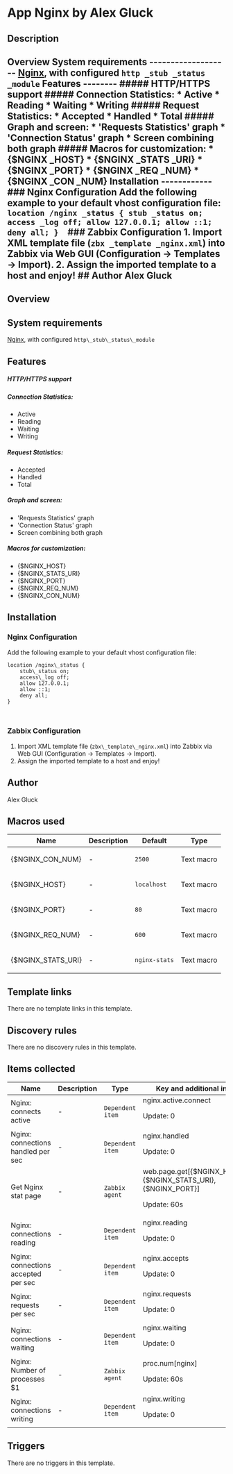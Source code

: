 # App Nginx by Alex Gluck

## Description

## Overview System requirements ------------------- [Nginx](http://nginx.org/ "Nginx"), with configured `http _stub _status _module` Features -------- ##### HTTP/HTTPS support ##### Connection Statistics: * Active * Reading * Waiting * Writing ##### Request Statistics: * Accepted * Handled * Total ##### Graph and screen: * 'Requests Statistics' graph * 'Connection Status' graph * Screen combining both graph ##### Macros for customization: * {$NGINX _HOST} * {$NGINX _STATS _URI} * {$NGINX _PORT} * {$NGINX _REQ _NUM} * {$NGINX _CON _NUM} Installation ------------ ### Nginx Configuration Add the following example to your default vhost configuration file: ``` location /nginx _status { stub _status on; access _log off; allow 127.0.0.1; allow ::1; deny all; } ``` ``` ``` ### Zabbix Configuration 1. Import XML template file (`zbx _template _nginx.xml`) into Zabbix via Web GUI (Configuration -> Templates -> Import). 2. Assign the imported template to a host and enjoy! ## Author Alex Gluck 

## Overview

System requirements
-------------------


[Nginx](http://nginx.org/ "Nginx"), with configured `http\_stub\_status\_module`


Features
--------


##### HTTP/HTTPS support


##### Connection Statistics:


* Active
* Reading
* Waiting
* Writing


##### Request Statistics:


* Accepted
* Handled
* Total


##### Graph and screen:


* 'Requests Statistics' graph
* 'Connection Status' graph
* Screen combining both graph


##### Macros for customization:


* {$NGINX\_HOST}
* {$NGINX\_STATS\_URI}
* {$NGINX\_PORT}
* {$NGINX\_REQ\_NUM}
* {$NGINX\_CON\_NUM}


Installation
------------


### Nginx Configuration


 


Add the following example to your default vhost configuration file:



```
location /nginx\_status {  
    stub\_status on;  
    access\_log off;  
    allow 127.0.0.1;  
    allow ::1;  
    deny all;  
}
```


```
 
```

### Zabbix Configuration


 


1. Import XML template file (`zbx\_template\_nginx.xml`) into Zabbix via Web GUI (Configuration -> Templates -> Import).
2. Assign the imported template to a host and enjoy!


## Author

Alex Gluck

## Macros used

|Name|Description|Default|Type|
|----|-----------|-------|----|
|{$NGINX_CON_NUM}|<p>-</p>|`2500`|Text macro|
|{$NGINX_HOST}|<p>-</p>|`localhost`|Text macro|
|{$NGINX_PORT}|<p>-</p>|`80`|Text macro|
|{$NGINX_REQ_NUM}|<p>-</p>|`600`|Text macro|
|{$NGINX_STATS_URI}|<p>-</p>|`nginx-stats`|Text macro|
## Template links

There are no template links in this template.

## Discovery rules

There are no discovery rules in this template.

## Items collected

|Name|Description|Type|Key and additional info|
|----|-----------|----|----|
|Nginx: connects active|<p>-</p>|`Dependent item`|nginx.active.connect<p>Update: 0</p>|
|Nginx: connections handled per sec|<p>-</p>|`Dependent item`|nginx.handled<p>Update: 0</p>|
|Get Nginx stat page|<p>-</p>|`Zabbix agent`|web.page.get[{$NGINX_HOST},{$NGINX_STATS_URI},{$NGINX_PORT}]<p>Update: 60s</p>|
|Nginx: connections reading|<p>-</p>|`Dependent item`|nginx.reading<p>Update: 0</p>|
|Nginx: connections accepted per sec|<p>-</p>|`Dependent item`|nginx.accepts<p>Update: 0</p>|
|Nginx: requests per sec|<p>-</p>|`Dependent item`|nginx.requests<p>Update: 0</p>|
|Nginx: connections waiting|<p>-</p>|`Dependent item`|nginx.waiting<p>Update: 0</p>|
|Nginx: Number of processes $1|<p>-</p>|`Zabbix agent`|proc.num[nginx]<p>Update: 60s</p>|
|Nginx: connections writing|<p>-</p>|`Dependent item`|nginx.writing<p>Update: 0</p>|
## Triggers

There are no triggers in this template.

